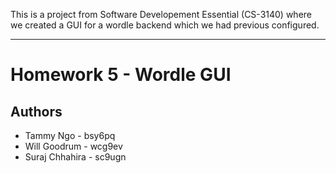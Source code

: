 This is a project from Software Developement Essential (CS-3140) where we created a GUI for a wordle backend which we had previous configured.

---

# Homework 5 - Wordle GUI

## Authors

* Tammy Ngo - bsy6pq
* Will Goodrum - wcg9ev
* Suraj Chhahira - sc9ugn
